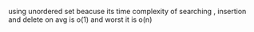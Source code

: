 using unordered set beacuse its time complexity of searching , insertion and delete on avg is o(1) and worst it is o(n)
​